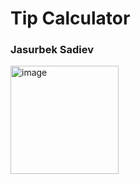 # Tip Calculator
<h3>Jasurbek Sadiev</h3>
<img width="173" alt="image" src="https://user-images.githubusercontent.com/99417899/207979052-68de5214-d6bc-4b97-aa90-c3bb222f0a8a.png">
